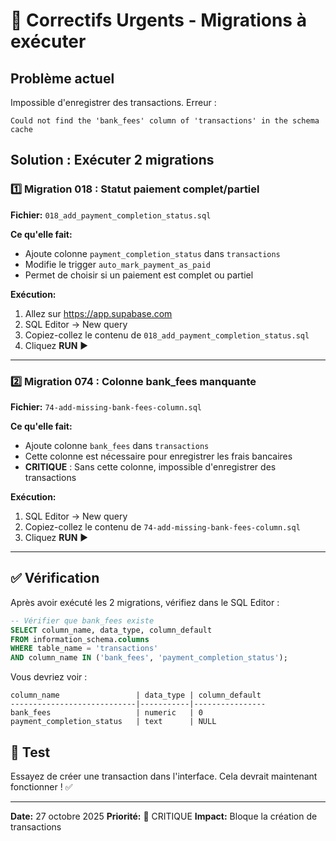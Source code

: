 # 🚨 Correctifs Urgents - Migrations à exécuter

## Problème actuel
Impossible d'enregistrer des transactions. Erreur :
```
Could not find the 'bank_fees' column of 'transactions' in the schema cache
```

## Solution : Exécuter 2 migrations

### 1️⃣ Migration 018 : Statut paiement complet/partiel

**Fichier:** `018_add_payment_completion_status.sql`

**Ce qu'elle fait:**
- Ajoute colonne `payment_completion_status` dans `transactions`
- Modifie le trigger `auto_mark_payment_as_paid`
- Permet de choisir si un paiement est complet ou partiel

**Exécution:**
1. Allez sur https://app.supabase.com
2. SQL Editor → New query
3. Copiez-collez le contenu de `018_add_payment_completion_status.sql`
4. Cliquez **RUN** ▶️

---

### 2️⃣ Migration 074 : Colonne bank_fees manquante

**Fichier:** `74-add-missing-bank-fees-column.sql`

**Ce qu'elle fait:**
- Ajoute colonne `bank_fees` dans `transactions`
- Cette colonne est nécessaire pour enregistrer les frais bancaires
- **CRITIQUE** : Sans cette colonne, impossible d'enregistrer des transactions

**Exécution:**
1. SQL Editor → New query
2. Copiez-collez le contenu de `74-add-missing-bank-fees-column.sql`
3. Cliquez **RUN** ▶️

---

## ✅ Vérification

Après avoir exécuté les 2 migrations, vérifiez dans le SQL Editor :

```sql
-- Vérifier que bank_fees existe
SELECT column_name, data_type, column_default
FROM information_schema.columns
WHERE table_name = 'transactions'
AND column_name IN ('bank_fees', 'payment_completion_status');
```

Vous devriez voir :
```
column_name                 | data_type | column_default
----------------------------|-----------|----------------
bank_fees                   | numeric   | 0
payment_completion_status   | text      | NULL
```

## 🎯 Test

Essayez de créer une transaction dans l'interface.
Cela devrait maintenant fonctionner ! ✅

---

**Date:** 27 octobre 2025
**Priorité:** 🔴 CRITIQUE
**Impact:** Bloque la création de transactions
